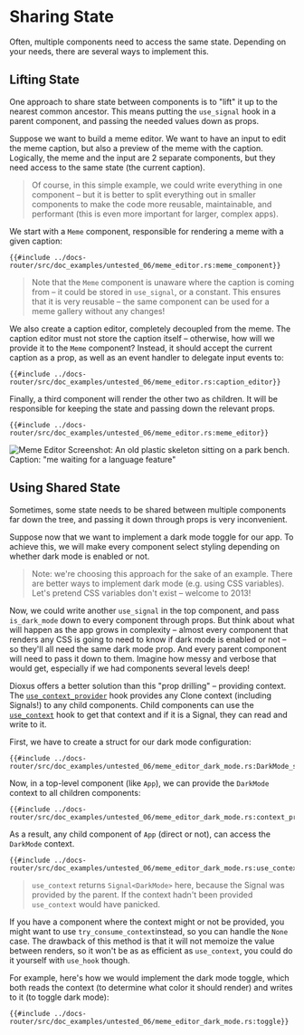 # Sharing State

Often, multiple components need to access the same state. Depending on your needs, there are several ways to implement this.

## Lifting State

One approach to share state between components is to "lift" it up to the nearest common ancestor. This means putting the `use_signal` hook in a parent component, and passing the needed values down as props.

Suppose we want to build a meme editor. We want to have an input to edit the meme caption, but also a preview of the meme with the caption. Logically, the meme and the input are 2 separate components, but they need access to the same state (the current caption).

> Of course, in this simple example, we could write everything in one component – but it is better to split everything out in smaller components to make the code more reusable, maintainable, and performant (this is even more important for larger, complex apps).

We start with a `Meme` component, responsible for rendering a meme with a given caption:

```rust, no_run
{{#include ../docs-router/src/doc_examples/untested_06/meme_editor.rs:meme_component}}
```

> Note that the `Meme` component is unaware where the caption is coming from – it could be stored in `use_signal`, or a constant. This ensures that it is very reusable – the same component can be used for a meme gallery without any changes!

We also create a caption editor, completely decoupled from the meme. The caption editor must not store the caption itself – otherwise, how will we provide it to the `Meme` component? Instead, it should accept the current caption as a prop, as well as an event handler to delegate input events to:

```rust, no_run
{{#include ../docs-router/src/doc_examples/untested_06/meme_editor.rs:caption_editor}}
```

Finally, a third component will render the other two as children. It will be responsible for keeping the state and passing down the relevant props.

```rust, no_run
{{#include ../docs-router/src/doc_examples/untested_06/meme_editor.rs:meme_editor}}
```

![Meme Editor Screenshot: An old plastic skeleton sitting on a park bench. Caption: "me waiting for a language feature"](/assets/static/meme_editor_screenshot.png)

## Using Shared State

Sometimes, some state needs to be shared between multiple components far down the tree, and passing it down through props is very inconvenient.

Suppose now that we want to implement a dark mode toggle for our app. To achieve this, we will make every component select styling depending on whether dark mode is enabled or not.

> Note: we're choosing this approach for the sake of an example. There are better ways to implement dark mode (e.g. using CSS variables). Let's pretend CSS variables don't exist – welcome to 2013!

Now, we could write another `use_signal` in the top component, and pass `is_dark_mode` down to every component through props. But think about what will happen as the app grows in complexity – almost every component that renders any CSS is going to need to know if dark mode is enabled or not – so they'll all need the same dark mode prop. And every parent component will need to pass it down to them. Imagine how messy and verbose that would get, especially if we had components several levels deep!

Dioxus offers a better solution than this "prop drilling" – providing context. The [`use_context_provider`](https://docs.rs/dioxus-hooks/latest/dioxus_hooks/fn.use_context_provider.html) hook provides any Clone context (including Signals!) to any child components. Child components can use the [`use_context`](https://docs.rs/dioxus-hooks/latest/dioxus_hooks/fn.use_context.html) hook to get that context and if it is a Signal, they can read and write to it.

First, we have to create a struct for our dark mode configuration:

```rust, no_run
{{#include ../docs-router/src/doc_examples/untested_06/meme_editor_dark_mode.rs:DarkMode_struct}}
```

Now, in a top-level component (like `App`), we can provide the `DarkMode` context to all children components:

```rust, no_run
{{#include ../docs-router/src/doc_examples/untested_06/meme_editor_dark_mode.rs:context_provider}}
```

As a result, any child component of `App` (direct or not), can access the `DarkMode` context.

```rust, no_run
{{#include ../docs-router/src/doc_examples/untested_06/meme_editor_dark_mode.rs:use_context}}
```

> `use_context` returns `Signal<DarkMode>` here, because the Signal was provided by the parent. If the context hadn't been provided `use_context` would have panicked.

If you have a component where the context might or not be provided, you might want to use `try_consume_context`instead, so you can handle the `None` case. The drawback of this method is that it will not memoize the value between renders, so it won't be as as efficient as `use_context`, you could do it yourself with `use_hook` though.

For example, here's how we would implement the dark mode toggle, which both reads the context (to determine what color it should render) and writes to it (to toggle dark mode):

```rust, no_run
{{#include ../docs-router/src/doc_examples/untested_06/meme_editor_dark_mode.rs:toggle}}
```

